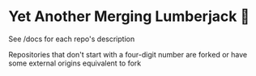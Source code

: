 # Yet Another Merging Lumberjack :zany_face:

See /docs for each repo's description

Repositories that don't start with a four-digit number are forked or have some external origins equivalent to fork
